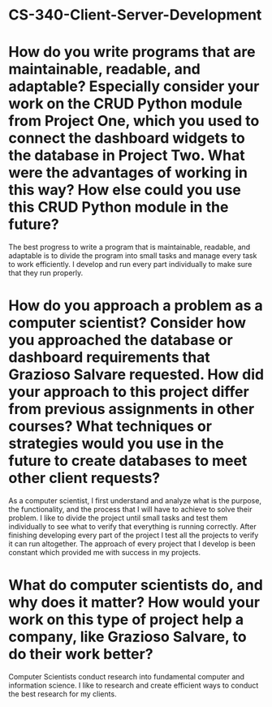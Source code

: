# CS-340-Client-Server-Development

# How do you write programs that are maintainable, readable, and adaptable? Especially consider your work on the CRUD Python module from Project One, which you used to connect the dashboard widgets to the database in Project Two. What were the advantages of working in this way? How else could you use this CRUD Python module in the future?

The best progress to write a program that is maintainable, readable, and adaptable is to divide the program into small tasks and manage every task to work efficiently. I develop and run every part individually to make sure that they run properly. 

# How do you approach a problem as a computer scientist? Consider how you approached the database or dashboard requirements that Grazioso Salvare requested. How did your approach to this project differ from previous assignments in other courses? What techniques or strategies would you use in the future to create databases to meet other client requests?

As a computer scientist, I first understand and analyze what is the purpose, the functionality, and the process that I will have to achieve to solve their problem. I like to divide the project until small tasks and test them individually to see what to verify that everything is running correctly. After finishing developing every part of the project I test all the projects to verify it can run altogether. The approach of every project that I develop is been constant which provided me with success in my projects. 

# What do computer scientists do, and why does it matter? How would your work on this type of project help a company, like Grazioso Salvare, to do their work better?

Computer Scientists conduct research into fundamental computer and information science. I like to research and create efficient ways to conduct the best research for my clients.
